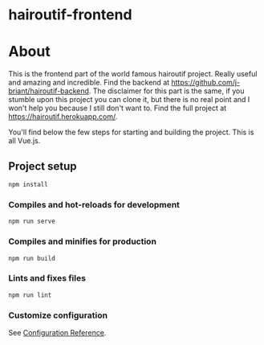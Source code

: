 # hairoutif-frontend

# About
This is the frontend part of the world famous hairoutif project. Really useful and amazing and incredible. Find the backend at https://github.com/j-briant/hairoutif-backend.
The disclaimer for this part is the same, if you stumble upon this project you can clone it, but there is no real point and I won't help you because I still don't want to.
Find the full project at https://hairoutif.herokuapp.com/.

You'll find below the few steps for starting and building the project. This is all Vue.js.

## Project setup
```
npm install
```

### Compiles and hot-reloads for development
```
npm run serve
```

### Compiles and minifies for production
```
npm run build
```

### Lints and fixes files
```
npm run lint
```

### Customize configuration
See [Configuration Reference](https://cli.vuejs.org/config/).
